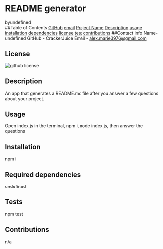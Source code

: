 # README generator
  byundefined    
  ##Table of Contents 
  [GitHub](#github)
  [email](email)
  [Project Name](#title)
  [Description](#description)
  [usage](#usage)
  [installation](#installation)
  [dependencies](#required)
  [license](#license)
  [test](#tests)
  [contributions](#contribute)
  ##Contact info
  Name- undefined
  GitHub - CrackerJuice
  Email - alex.marie3976@gmail.com
  ## License
  ![github license](https://img.shields.io.badge/license--green.svg)
  ## Description 
  An app that generates a README.md file after you answer a few questions about your project.
  ## Usage
  Open index.js in the terminal, npm i, node index.js, then answer the questions
  ## Installation
  npm i
  ## Required dependencies
  undefined
  ## Tests
  npm test
  ## Contributions
  n/a
  

